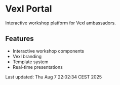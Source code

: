 # Vexl Portal

Interactive workshop platform for Vexl ambassadors.

## Features
- Interactive workshop components
- Vexl branding
- Template system
- Real-time presentations

Last updated: Thu Aug  7 22:02:34 CEST 2025
